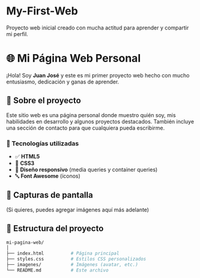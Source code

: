 # My-First-Web
Proyecto web inicial creado con mucha actitud para aprender y compartir mi perfil.

# 🌐 Mi Página Web Personal

¡Hola! Soy **Juan José** y este es mi primer proyecto web hecho con mucho entusiasmo, dedicación y ganas de aprender.

## 🧠 Sobre el proyecto

Este sitio web es una página personal donde muestro quién soy, mis habilidades en desarrollo y algunos proyectos destacados. También incluye una sección de contacto para que cualquiera pueda escribirme.

### 🧩 Tecnologías utilizadas

- ✅ **HTML5**
- 🎨 **CSS3**
- 🎯 **Diseño responsivo** (media queries y container queries)
- 🔤 **Font Awesome** (íconos)

## 📸 Capturas de pantalla

(Si quieres, puedes agregar imágenes aquí más adelante)

## 📁 Estructura del proyecto

```bash
mi-pagina-web/
│
├── index.html          # Página principal
├── styles.css          # Estilos CSS personalizados
├── imagenes/           # Imágenes (avatar, etc.)
└── README.md           # Este archivo
